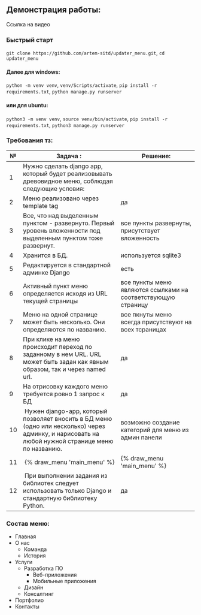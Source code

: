 ## Демонстрация работы:
Ссылка на видео

### Быстрый старт

`git clone https://github.com/artem-sitd/updater_menu.git`, `cd updater_menu`

#### Далее для windows:
`python -m venv venv`, `venv/Scripts/activate`, `pip install -r requirements.txt`, `python manage.py runserver`

#### или для ubuntu:
`python3 -m venv venv`, `source venv/bin/activate`, `pip install -r requirements.txt`, `python3 manage.py runserver`


### Требования тз:
| №  | Задача :                                                                                                                                           | Решение:                                                      |
|----|----------------------------------------------------------------------------------------------------------------------------------------------------|---------------------------------------------------------------|
| 1  | Нужно сделать django app, который будет реализовывать древовидное меню, соблюдая следующие условия:                                                |                                                               |
| 2  | Меню реализовано через template tag                                                                                                                | да                                                            |
| 3  | Все, что над выделенным пунктом - развернуто. Первый уровень вложенности под выделенным пунктом тоже развернут.                                    | все пункты развернуты, присутствует вложенность               |
| 4  | Хранится в БД.                                                                                                                                     | используется sqlite3                                          |
| 5  | Редактируется в стандартной админке Django                                                                                                         | есть                                                          |
| 6  | Активный пункт меню определяется исходя из URL текущей страницы                                                                                    | все пункты меню являются ссылками на соответствующую страницу |
| 7  | Меню на одной странице может быть несколько. Они определяются по названию.                                                                         | все пкнуты меню всегда присутствуют на всех тсраницах         |
| 8  | При клике на меню происходит переход по заданному в нем URL. URL может быть задан как явным образом, так и через named url.                        | да                                                            |
| 9  | На отрисовку каждого меню требуется ровно 1 запрос к БД                                                                                            | да                                                            |
| 10 |  Нужен django-app, который позволяет вносить в БД меню (одно или несколько) через админку, и нарисовать на любой нужной странице меню по названию. | возможно создание категорий для меню из админ панели          |
| 11 |  {% draw_menu 'main_menu' %}                                                                                                                       | {% draw_menu 'main_menu' %}                                              |
| 12 |  При выполнении задания из библиотек следует использовать только Django и стандартную библиотеку Python.                                           | да                                                            |

### Состав меню:

- Главная
- О нас
  - Команда
  - История
- Услуги
  - Разработка ПО
    - Веб-приложения
    - Мобильные приложения
  - Дизайн
  - Консалтинг
- Портфолио
- Контакты

